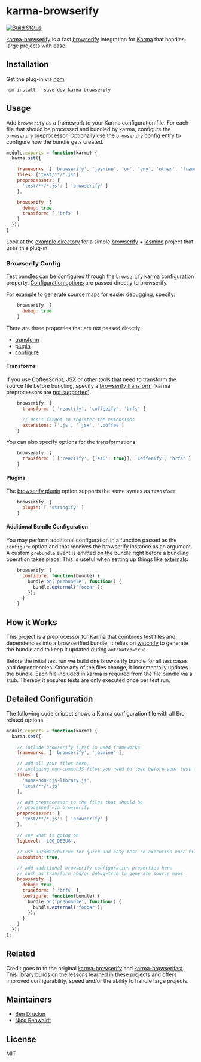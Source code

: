 # karma-browserify

[![Build Status](https://travis-ci.org/nikku/karma-browserify.svg?branch=master)](https://travis-ci.org/nikku/karma-browserify)

[karma-browserify](https://github.com/nikku/karma-browserify) is a fast [browserify](http://browserify.org) integration for [Karma](https://karma-runner.github.io) that handles large projects with ease.


## Installation

Get the plug-in via [npm](https://www.npmjs.org/)

```
npm install --save-dev karma-browserify
```


## Usage

Add `browserify` as a framework to your Karma configuration file. For each file that should be processed and bundled by karma, configure the `browserify` preprocessor. Optionally use the `browserify` config entry to configure how the bundle gets created.


```javascript
module.exports = function(karma) {
  karma.set({

    frameworks: [ 'browserify', 'jasmine', 'or', 'any', 'other', 'framework' ],
    files: ['test/**/*.js'],
    preprocessors: {
      'test/**/*.js': [ 'browserify' ]
    },

    browserify: {
      debug: true,
      transform: [ 'brfs' ]
    }
  });
}
```

Look at the [example directory](https://github.com/nikku/karma-browserify/tree/master/example) for a simple [browserify](http://browserify.org) + [jasmine](http://jasmine.github.io) project that uses this plug-in.


### Browserify Config

Test bundles can be configured through the `browserify` karma configuration property. [Configuration options](https://github.com/substack/node-browserify#var-b--browserifyfiles-or-opts) are passed directly to browserify.

For example to generate source maps for easier debugging, specify:

```javascript
    browserify: {
      debug: true
    }
```

There are three properties that are not passed directly:

* [transform](#transforms)
* [plugin](#plugins)
* [configure](#additional-bundle-configuration)

#### Transforms

If you use CoffeeScript, JSX or other tools that need to transform the source file before bundling, specify a [browserify transform](https://github.com/substack/node-browserify#btransformtr-opts) (karma preprocessors are [not supported](https://github.com/nikku/karma-browserify/issues/36)).

```javascript
    browserify: {
      transform: [ 'reactify', 'coffeeify', 'brfs' ]

      // don't forget to register the extensions
      extensions: ['.js', '.jsx', '.coffee']
    }
```

You can also specify options for the transformations:

```javascript
    browserify: {
      transform: [ ['reactify', {'es6': true}], 'coffeeify', 'brfs' ]
    }
```

#### Plugins

The [browserify plugin](https://github.com/substack/node-browserify#bpluginplugin-opts) option supports the same syntax as `transform`.

```javascript
    browserify: {
      plugin: [ 'stringify' ]
    }
```

#### Additional Bundle Configuration

You may perform additional configuration in a function passed as the `configure` option and that receives the browserify instance as an argument. A custom `prebundle` event is emitted on the bundle right before a bundling operation takes place. This is useful when setting up things like [externals](https://github.com/substack/node-browserify#external-requires):

```javascript
    browserify: {
      configure: function(bundle) {
        bundle.on('prebundle', function() {
          bundle.external('foobar');
        });
      }
    }
```


## How it Works

This project is a preprocessor for Karma that combines test files and dependencies into a browserified bundle. It relies on [watchify](https://github.com/substack/watchify) to generate the bundle and to keep it updated during `autoWatch=true`.

Before the initial test run we build one browserify bundle for all test cases and dependencies. Once any of the files change, it incrementally updates the bundle. Each file included in karma is required from the file bundle via a stub. Thereby it ensures tests are only executed once per test run.


## Detailed Configuration

The following code snippet shows a Karma configuration file with all Bro related options.

```javascript
module.exports = function(karma) {
  karma.set({

    // include browserify first in used frameworks
    frameworks: [ 'browserify', 'jasmine' ],

    // add all your files here,
    // including non-commonJS files you need to load before your test cases
    files: [
      'some-non-cjs-library.js',
      'test/**/*.js'
    ],

    // add preprocessor to the files that should be
    // processed via browserify
    preprocessors: {
      'test/**/*.js': [ 'browserify' ]
    },

    // see what is going on
    logLevel: 'LOG_DEBUG',

    // use autoWatch=true for quick and easy test re-execution once files change
    autoWatch: true,

    // add additional browserify configuration properties here
    // such as transform and/or debug=true to generate source maps
    browserify: {
      debug: true,
      transform: [ 'brfs' ],
      configure: function(bundle) {
        bundle.on('prebundle', function() {
          bundle.external('foobar');
        });
      }
    }
  });
};
```


## Related

Credit goes to to the original [karma-browserify](https://github.com/xdissent/karma-browserify) and [karma-browserifast](https://github.com/cjohansen/karma-browserifast). This library builds on the lessons learned in these projects and offers improved configurability, speed and/or the ability to handle large projects.



## Maintainers

* [Ben Drucker](https://github.com/bendrucker)
* [Nico Rehwaldt](https://github.com/nikku)


## License

MIT
